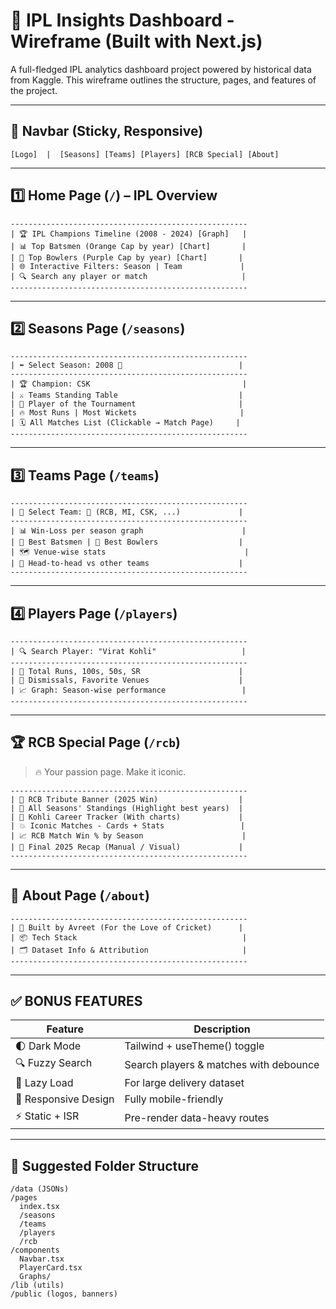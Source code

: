 
# 🏏 IPL Insights Dashboard - Wireframe (Built with Next.js)

A full-fledged IPL analytics dashboard project powered by historical data from Kaggle. This wireframe outlines the structure, pages, and features of the project.

---

## 🧭 Navbar (Sticky, Responsive)

```
[Logo]  |  [Seasons] [Teams] [Players] [RCB Special] [About]
```

---

## 1️⃣ Home Page (`/`) – IPL Overview

```
-----------------------------------------------------
| 🏆 IPL Champions Timeline (2008 - 2024) [Graph]   |
| 📊 Top Batsmen (Orange Cap by year) [Chart]       |
| 🎯 Top Bowlers (Purple Cap by year) [Chart]       |
| 🌐 Interactive Filters: Season | Team             |
| 🔍 Search any player or match                     |
-----------------------------------------------------
```

---

## 2️⃣ Seasons Page (`/seasons`)

```
-----------------------------------------------------
| ⬅️ Select Season: 2008 🔽                          |
-----------------------------------------------------
| 🏆 Champion: CSK                                  |
| ⚔️ Teams Standing Table                           |
| 🧍 Player of the Tournament                       |
| 🔥 Most Runs | Most Wickets                       |
| 🗓️ All Matches List (Clickable → Match Page)     |
-----------------------------------------------------
```

---

## 3️⃣ Teams Page (`/teams`)

```
-----------------------------------------------------
| 🧠 Select Team: 🔽 (RCB, MI, CSK, ...)             |
-----------------------------------------------------
| 📊 Win-Loss per season graph                      |
| 🧍 Best Batsmen | 🏏 Best Bowlers                  |
| 🗺️ Venue-wise stats                               |
| 🎯 Head-to-head vs other teams                    |
-----------------------------------------------------
```

---

## 4️⃣ Players Page (`/players`)

```
-----------------------------------------------------
| 🔍 Search Player: "Virat Kohli"                   |
-----------------------------------------------------
| 🏏 Total Runs, 100s, 50s, SR                      |
| 🎯 Dismissals, Favorite Venues                    |
| 📈 Graph: Season-wise performance                 |
-----------------------------------------------------
```

---

## 🏆 RCB Special Page (`/rcb`)

> 🔥 Your passion page. Make it iconic.

```
-----------------------------------------------------
| 🎥 RCB Tribute Banner (2025 Win)                  |
| 🧾 All Seasons' Standings (Highlight best years)  |
| 🧍 Kohli Career Tracker (With charts)             |
| 💥 Iconic Matches - Cards + Stats                 |
| 📈 RCB Match Win % by Season                      |
| 🎊 Final 2025 Recap (Manual / Visual)             |
-----------------------------------------------------
```

---

## 📄 About Page (`/about`)

```
-----------------------------------------------------
| 🧠 Built by Avreet (For the Love of Cricket)      |
| 📦 Tech Stack                                     |
| 🗂️ Dataset Info & Attribution                     |
-----------------------------------------------------
```

---

## ✅ BONUS FEATURES

| Feature               | Description                              |
|----------------------|------------------------------------------|
| 🌓 Dark Mode         | Tailwind + useTheme() toggle              |
| 🔍 Fuzzy Search      | Search players & matches with debounce    |
| 🔄 Lazy Load         | For large delivery dataset                |
| 📱 Responsive Design | Fully mobile-friendly                     |
| ⚡ Static + ISR       | Pre-render data-heavy routes              |

---

## 📁 Suggested Folder Structure

```
/data (JSONs)
/pages
  index.tsx
  /seasons
  /teams
  /players
  /rcb
/components
  Navbar.tsx
  PlayerCard.tsx
  Graphs/
/lib (utils)
/public (logos, banners)
```
